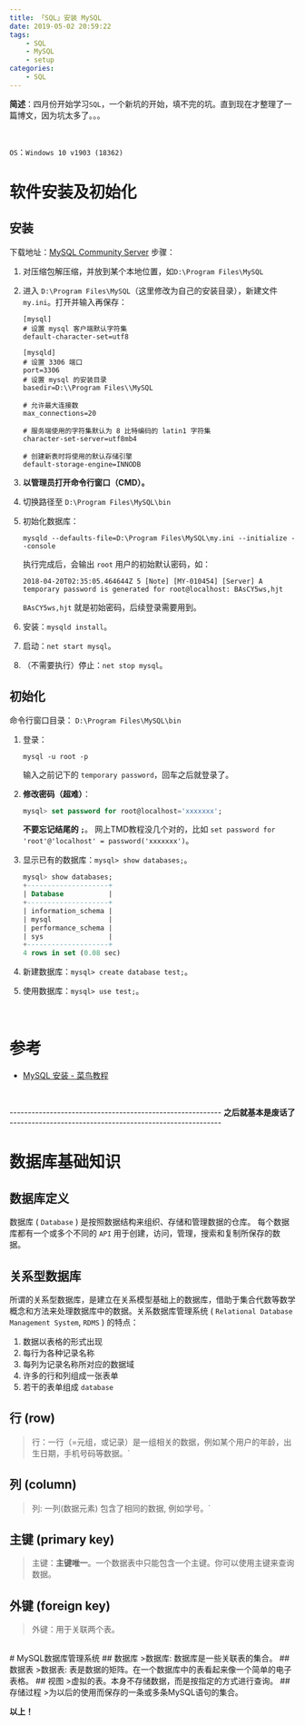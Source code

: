 ```yaml
---
title: 「SQL」安装 MySQL
date: 2019-05-02 20:59:22
tags:
	- SQL
	- MySQL
	- setup
categories:	
	- SQL
---
```


**简述**：四月份开始学习`SQL`，一个新坑的开始，填不完的坑。直到现在才整理了一篇博文，因为坑太多了。。。

<!-- more -->
<br />



`OS`：`Windows 10 v1903 (18362)`

# 软件安装及初始化

## 安装
下载地址：[MySQL Community Server](https://dev.mysql.com/downloads/mysql/)
步骤：

1. 对压缩包解压缩，并放到某个本地位置，如`D:\Program Files\MySQL`

2. 进入 `D:\Program Files\MySQL`（这里修改为自己的安装目录），新建文件 `my.ini`。打开并输入再保存：
   ```
   [mysql]
   # 设置 mysql 客户端默认字符集
   default-character-set=utf8
   
   [mysqld]
   # 设置 3306 端口
   port=3306
   # 设置 mysql 的安装目录
   basedir=D:\\Program Files\\MySQL
   
   # 允许最大连接数
   max_connections=20
   
   # 服务端使用的字符集默认为 8 比特编码的 latin1 字符集
   character-set-server=utf8mb4
   
   # 创建新表时将使用的默认存储引擎
   default-storage-engine=INNODB
   ```

3. **以管理员打开命令行窗口（CMD）。**

4. 切换路径至 `D:\Program Files\MySQL\bin`

5. 初始化数据库：
   ```shell
   mysqld --defaults-file=D:\Program Files\MySQL\my.ini --initialize --console
   ```
   执行完成后，会输出 `root` 用户的初始默认密码，如：
   ```shell
   2018-04-20T02:35:05.464644Z 5 [Note] [MY-010454] [Server] A temporary password is generated for root@localhost: BAsCY5ws,hjt
   ```
   `BAsCY5ws,hjt` 就是初始密码，后续登录需要用到。

6. 安装：`mysqld install`。
7. 启动：`net start mysql`。
8. （不需要执行）停止：`net stop mysql`。

## 初始化
命令行窗口目录： `D:\Program Files\MySQL\bin`
1. 登录：
   ```shell
   mysql -u root -p
   ```
   输入之前记下的 `temporary password`，回车之后就登录了。

2. **修改密码（超难）**：

    ```sql
    mysql> set password for root@localhost='xxxxxxx';
    ```
    **不要忘记结尾的 `;`**。
    网上TMD教程没几个对的，比如 `set password for 'root'@'localhost' = password('xxxxxxx')`。

3. 显示已有的数据库：`mysql> show databases;`。
    ```sql
    mysql> show databases;
    +--------------------+
    | Database           |
    +--------------------+
    | information_schema |
    | mysql              |
    | performance_schema |
    | sys                |
    +--------------------+
    4 rows in set (0.08 sec)
    ```

4. 新建数据库：`mysql> create database test;`。

5. 使用数据库：`mysql> use test;`。

<br />



# 参考

- [MySQL 安装 - 菜鸟教程](<https://www.runoob.com/mysql/mysql-install.html>)

<br />

---------------------------------------------------------- **之后就基本是废话了** ----------------------------------------------------------

# 数据库基础知识

## 数据库定义
数据库 ( `Database` ) 是按照数据结构来组织、存储和管理数据的仓库。
每个数据库都有一个或多个不同的 `API` 用于创建，访问，管理，搜索和复制所保存的数据。

## 关系型数据库 
所谓的关系型数据库，是建立在关系模型基础上的数据库，借助于集合代数等数学概念和方法来处理数据库中的数据。关系数据库管理系统 ( `Relational Database Management System`, `RDMS` ) 的特点：

1. 数据以表格的形式出现
2. 每行为各种记录名称
3. 每列为记录名称所对应的数据域
4. 许多的行和列组成一张表单
5. 若干的表单组成 `database`

## 行 (row)
>行：一行（=元组，或记录）是一组相关的数据，例如某个用户的年龄，出生日期，手机号码等数据。`

## 列 (column)
>列: 一列(数据元素) 包含了相同的数据, 例如学号。`

## 主键 (primary key)
>主键：**主键唯一**。一个数据表中只能包含一个主键。你可以使用主键来查询数据。

## 外键 (foreign key)
>外键：用于关联两个表。

<br />
# MySQL数据库管理系统
## 数据库
>数据库: 数据库是一些关联表的集合。
## 数据表
>数据表: 表是数据的矩阵。在一个数据库中的表看起来像一个简单的电子表格。
## 视图
>虚拟的表。本身不存储数据，而是按指定的方式进行查询。
## 存储过程
>为以后的使用而保存的一条或多条MySQL语句的集合。



<br />

**以上！**